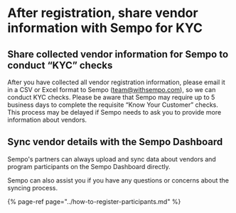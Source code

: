 # After registration, share vendor information with Sempo for KYC

## **Share collected vendor information for Sempo to conduct “KYC” checks**

After you have collected all vendor registration information, please email it in a CSV or Excel format to Sempo \(team@withsempo.com\), so we can conduct KYC checks. Please be aware that Sempo may require up to 5 business days to complete the requisite “Know Your Customer” checks. This process may be delayed if Sempo needs to ask you to provide more information about vendors. 

## Sync vendor details with the Sempo Dashboard

Sempo's partners can always upload and sync data about vendors and program participants on the Sempo Dashboard directly. 

Sempo can also assist you if you have any questions or concerns about the syncing process.

{% page-ref page="../how-to-register-participants.md" %}



